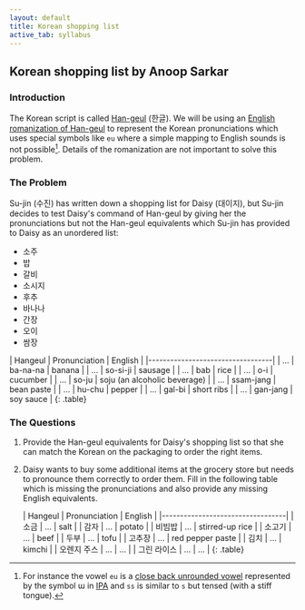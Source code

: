 ```yaml
---
layout: default
title: Korean shopping list
active_tab: syllabus
---
```


## Korean shopping list <span class="text-muted">by Anoop Sarkar</span>

### Introduction

The Korean script is called [Han-geul](http://en.wikipedia.org/wiki/Hangul)
(한글). We will be using an [English romanization of Han-geul](http://en.wikipedia.org/wiki/Revised_Romanization_of_Korean) to
represent the Korean pronunciations which uses special symbols like `eu` where a simple mapping to English sounds is not possible[^eu].
Details of the romanization are not important to solve this problem.

[^eu]: For instance the vowel `eu` is a [close back unrounded vowel]("http://en.wikipedia.org/wiki/Close_back_unrounded_vowel") represented by the symbol ɯ in [IPA]("http://en.wikipedia.org/wiki/International_Phonetic_Alphabet") and `ss` is similar to `s` but tensed (with a stiff tongue).

### The Problem

Su-jin (수진) has written down a shopping list for Daisy (대이지),
but Su-jin decides to test Daisy's command of Han-geul by giving
her the pronunciations but not the Han-geul equivalents which Su-jin
has provided to Daisy as an unordered list:

* 소주
* 밥 
* 갈비
* 소시지
* 후추
* 바나나
* 간장
* 오이 
* 쌈장

| Hangeul | Pronunciation | English |
|----------------------------------|
| ... | ba-na-na | banana |
| ... | so-si-ji | sausage |
| ... | bab | rice |
| ... | o-i | cucumber |
| ... | so-ju | soju (an alcoholic beverage) |
| ... | ssam-jang | bean paste |
| ... | hu-chu | pepper |
| ... | gal-bi | short ribs |
| ... | gan-jang | soy sauce |
{: .table}

### The Questions

1. Provide the Han-geul equivalents for Daisy's shopping list so that she can match the Korean on the packaging to order the right items.
1. Daisy wants to buy some additional items at the grocery store but needs to pronounce them correctly to order them. Fill in the following table which is missing the pronunciations and also provide any missing English equivalents.

   | Hangeul | Pronunciation | English |
   |----------------------------------|
   | 소금 | ... | salt |
   | 감자 | ... | potato |
   | 비빔밥 | ... | stirred-up rice |
   | 소고기 | ... | beef |
   | 두부 | ... | tofu |
   | 고추장 | ... | red pepper paste |
   | 김치 | ... | kimchi | 
   | 오렌지 주스 | ... | ... |
   | 그린 라이스 | ... | ... |
   {: .table}
